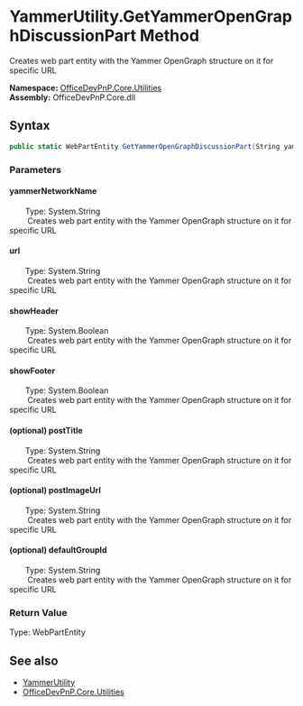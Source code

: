 # YammerUtility.GetYammerOpenGraphDiscussionPart Method  
 Creates web part entity with the Yammer OpenGraph structure on it for specific URL   

**Namespace:** [OfficeDevPnP.Core.Utilities](OfficeDevPnP.Core.Utilities.md)  
**Assembly:** OfficeDevPnP.Core.dll  
## Syntax
```C#
public static WebPartEntity GetYammerOpenGraphDiscussionPart(String yammerNetworkName, String url, Boolean showHeader, Boolean showFooter, String postTitle = "", String postImageUrl = "", String defaultGroupId = "")
```
### Parameters
#### yammerNetworkName  
&emsp;&emsp;Type: System.String  
&emsp;&emsp; Creates web part entity with the Yammer OpenGraph structure on it for specific URL   

  

#### url  
&emsp;&emsp;Type: System.String  
&emsp;&emsp; Creates web part entity with the Yammer OpenGraph structure on it for specific URL   

  

#### showHeader  
&emsp;&emsp;Type: System.Boolean  
&emsp;&emsp; Creates web part entity with the Yammer OpenGraph structure on it for specific URL   

  

#### showFooter  
&emsp;&emsp;Type: System.Boolean  
&emsp;&emsp; Creates web part entity with the Yammer OpenGraph structure on it for specific URL   

  

#### (optional) postTitle  
&emsp;&emsp;Type: System.String  
&emsp;&emsp; Creates web part entity with the Yammer OpenGraph structure on it for specific URL   

  

#### (optional) postImageUrl  
&emsp;&emsp;Type: System.String  
&emsp;&emsp; Creates web part entity with the Yammer OpenGraph structure on it for specific URL   

  

#### (optional) defaultGroupId  
&emsp;&emsp;Type: System.String  
&emsp;&emsp; Creates web part entity with the Yammer OpenGraph structure on it for specific URL   

  

### Return Value
Type: WebPartEntity  
  


## See also
- [YammerUtility](OfficeDevPnP.Core.Utilities.YammerUtility.md) 
- [OfficeDevPnP.Core.Utilities](OfficeDevPnP.Core.Utilities.md) 
